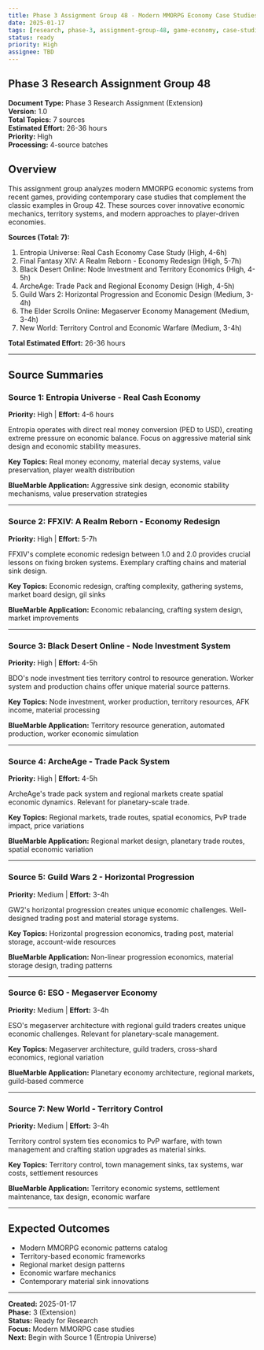 ```yaml
---
title: Phase 3 Assignment Group 48 - Modern MMORPG Economy Case Studies
date: 2025-01-17
tags: [research, phase-3, assignment-group-48, game-economy, case-studies, high]
status: ready
priority: High
assignee: TBD
---
```


## Phase 3 Research Assignment Group 48

**Document Type:** Phase 3 Research Assignment (Extension)  
**Version:** 1.0  
**Total Topics:** 7 sources  
**Estimated Effort:** 26-36 hours  
**Priority:** High  
**Processing:** 4-source batches

## Overview

This assignment group analyzes modern MMORPG economic systems from recent games, providing contemporary case studies that complement the classic examples in Group 42. These sources cover innovative economic mechanics, territory systems, and modern approaches to player-driven economies.

**Sources (Total: 7):**

1. Entropia Universe: Real Cash Economy Case Study (High, 4-6h)
2. Final Fantasy XIV: A Realm Reborn - Economy Redesign (High, 5-7h)
3. Black Desert Online: Node Investment and Territory Economics (High, 4-5h)
4. ArcheAge: Trade Pack and Regional Economy Design (High, 4-5h)
5. Guild Wars 2: Horizontal Progression and Economic Design (Medium, 3-4h)
6. The Elder Scrolls Online: Megaserver Economy Management (Medium, 3-4h)
7. New World: Territory Control and Economic Warfare (Medium, 3-4h)

**Total Estimated Effort:** 26-36 hours

---

## Source Summaries

### Source 1: Entropia Universe - Real Cash Economy

**Priority:** High | **Effort:** 4-6 hours

Entropia operates with direct real money conversion (PED to USD), creating extreme pressure on economic balance. Focus on aggressive material sink design and economic stability measures.

**Key Topics:** Real money economy, material decay systems, value preservation, player wealth distribution

**BlueMarble Application:** Aggressive sink design, economic stability mechanisms, value preservation strategies

---

### Source 2: FFXIV: A Realm Reborn - Economy Redesign  

**Priority:** High | **Effort:** 5-7h

FFXIV's complete economic redesign between 1.0 and 2.0 provides crucial lessons on fixing broken systems. Exemplary crafting chains and material sink design.

**Key Topics:** Economic redesign, crafting complexity, gathering systems, market board design, gil sinks

**BlueMarble Application:** Economic rebalancing, crafting system design, market improvements

---

### Source 3: Black Desert Online - Node Investment System

**Priority:** High | **Effort:** 4-5h

BDO's node investment ties territory control to resource generation. Worker system and production chains offer unique material source patterns.

**Key Topics:** Node investment, worker production, territory resources, AFK income, material processing

**BlueMarble Application:** Territory resource generation, automated production, worker economic simulation

---

### Source 4: ArcheAge - Trade Pack System

**Priority:** High | **Effort:** 4-5h

ArcheAge's trade pack system and regional markets create spatial economic dynamics. Relevant for planetary-scale trade.

**Key Topics:** Regional markets, trade routes, spatial economics, PvP trade impact, price variations

**BlueMarble Application:** Regional market design, planetary trade routes, spatial economic variation

---

### Source 5: Guild Wars 2 - Horizontal Progression

**Priority:** Medium | **Effort:** 3-4h

GW2's horizontal progression creates unique economic challenges. Well-designed trading post and material storage systems.

**Key Topics:** Horizontal progression economics, trading post, material storage, account-wide resources

**BlueMarble Application:** Non-linear progression economics, material storage design, trading patterns

---

### Source 6: ESO - Megaserver Economy

**Priority:** Medium | **Effort:** 3-4h

ESO's megaserver architecture with regional guild traders creates unique economic challenges. Relevant for planetary-scale management.

**Key Topics:** Megaserver architecture, guild traders, cross-shard economics, regional variation

**BlueMarble Application:** Planetary economy architecture, regional markets, guild-based commerce

---

### Source 7: New World - Territory Control

**Priority:** Medium | **Effort:** 3-4h

Territory control system ties economics to PvP warfare, with town management and crafting station upgrades as material sinks.

**Key Topics:** Territory control, town management sinks, tax systems, war costs, settlement resources

**BlueMarble Application:** Territory economic systems, settlement maintenance, tax design, economic warfare

---

## Expected Outcomes

- Modern MMORPG economic patterns catalog
- Territory-based economic frameworks
- Regional market design patterns
- Economic warfare mechanics
- Contemporary material sink innovations

---

**Created:** 2025-01-17  
**Phase:** 3 (Extension)  
**Status:** Ready for Research  
**Focus:** Modern MMORPG case studies  
**Next:** Begin with Source 1 (Entropia Universe)
